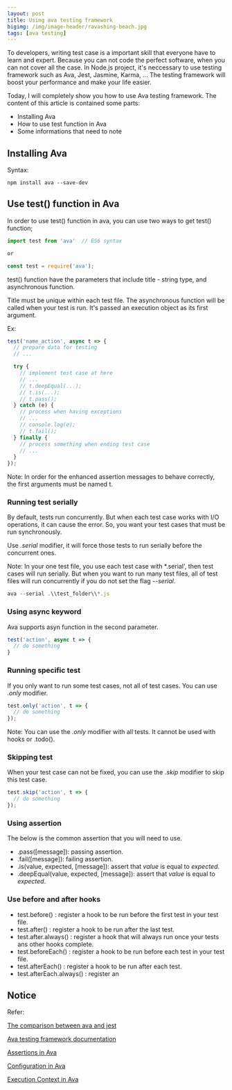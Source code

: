 ```yaml
---
layout: post
title: Using ava testing framework
bigimg: /img/image-header/ravashing-beach.jpg
tags: [ava testing]
---
```


To developers, writing test case is a important skill that everyone have to learn and expert. Because you can not code the perfect software, when you can not cover all the case. In Node.js project, it's neccessary to use testing framework such as Ava, Jest, Jasmine, Karma, ... The testing framework will boost your performance and make your life easier. 

Today, I will completely show you how to use Ava testing framework. The content of this article is contained some parts: 
- Installing Ava
- How to use test function in Ava
- Some informations that need to note


## Installing Ava
Syntax: 

```
npm install ava --save-dev
```


## Use test() function in Ava
In order to use test() function in ava, you can use two ways to get test() function; 

```Javascript
import test from 'ava'  // ES6 syntax

or 

const test = require('ava');
```

test() function have the parameters that include title - string type, and asynchronous function. 

Title must be unique within each test file. The asynchronous function will be called when your test is run. It's passed an execution object as its first argument. 

Ex: 

```Javascript
test('name_action', async t => {
  // prepare data for testing
  // ...

  try {
    // implement test case at here 
    // ... 
    // t.deepEqual(...);
    // t.is(...);
    // t.pass();
  } catch (e) {
    // process when having exceptions
    // ... 
    // console.log(e);
    // t.fail();
  } finally {
    // process something when ending test case 
    // ...
  }
});
```

Note: In order for the enhanced assertion messages to behave correctly, the first arguments must be named t. 

### Running test serially
By default, tests run concurrently. But when each test case works with I/O operations, it can cause the error. So, you want your test cases that must be run synchronously. 

Use *.serial* modifier, it will force those tests to run serially before the concurrent ones.

Note: In your one test file, you use each test case with *.serial', then test cases will run serially. But when you want to run many test files, all of test files will run concurrently if you do not set the flag *--serial*. 

```Javascript
ava --serial .\\test_folder\\*.js
```


### Using async keyword
Ava supports asyn function in the second parameter. 

```Javascript
test('action', async t => {
  // do something 
}
```


### Running specific test
If you only want to run some test cases, not all of test cases. You can use *.only* modifier. 

```Javascript
test.only('action', t => {
  // do something
});
```

Note: You can use the *.only* modifier with all tests. It cannot be used with hooks or .todo().


### Skipping test
When your test case can not be fixed, you can use the *.skip* modifier to skip this test case. 

```Javascript
test.skip('action', t => {
  // do something
});
```


### Using assertion
The below is the common assertion that you will need to use. 
- .pass([message]): passing assertion.
- .fail([message]): failing assertion.
- .is(value, expected, [message]): assert that *value* is equal to *expected*.
- .deepEqual(value, expected, [message]): assert that *value* is equal to *expected*.


### Use before and after hooks
- test.before()           : register a hook to be run before the first test in your test file. 
- test.after()            : register a hook to be run after the last test. 
- test.after.always()     : register a hook that will always run once your tests ans other hooks complete.
- test.beforeEach()       : register a hook to be run before each test in your test file. 
- test.afterEach()        : register a hook to be run after each test.
- test.afterEach.always() : register an 


## Notice




Refer: 

[The comparison between ava and jest](https://stackshare.io/stackups/ava-vs-jest)

[Ava testing framework documentation](https://github.com/avajs/ava)

[Assertions in Ava](https://github.com/avajs/ava/blob/master/docs/03-assertions.md)

[Configuration in Ava](https://github.com/avajs/ava/blob/master/docs/06-configuration.md)

[Execution Context in Ava](https://github.com/avajs/ava/blob/master/docs/02-execution-context.md)